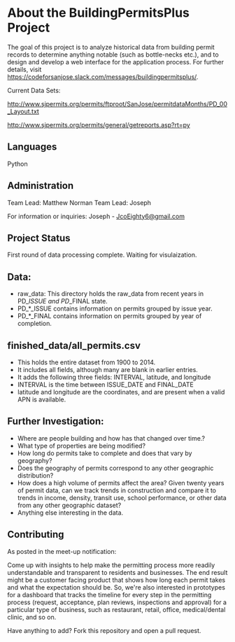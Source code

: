 # About the BuildingPermitsPlus Project

The goal of this project is to analyze historical data from building permit records to determine anything notable (such as bottle-necks etc.), and to design and develop a web interface for the application process. For further details, visit https://codeforsanjose.slack.com/messages/buildingpermitsplus/.

Current Data Sets:

  http://www.sjpermits.org/permits/ftproot/SanJose/permitdataMonths/PD_00_Layout.txt
  
  http://www.sjpermits.org/permits/general/getreports.asp?rt=py
  
## Languages

Python

## Administration

Team Lead: Matthew Norman
Team Lead: Joseph

For information or inquiries: Joseph - JcoEighty6@gmail.com

## Project Status

First round of data processing complete. Waiting for visulaization.

## Data:

 * raw_data: This directory holds the raw_data from recent years in PD_*_ISSUE and PD_*_FINAL state.
 * PD_*_ISSUE contains information on permits grouped by issue year.
 * PD_*_FINAL contains information on permits grouped by year of completion.

## finished_data/all_permits.csv
 * This holds the entire dataset from 1900 to 2014.
 * It includes all fields, although many are blank in earlier entries.
 * It adds the following three fields: INTERVAL, latitude, and longitude
 * INTERVAL is the time between ISSUE_DATE and FINAL_DATE
 * latitude and longitude are the coordinates, and are present when a valid APN is available.
 
## Further Investigation:
 * Where are people building and how has that changed over time.?
 * What type of properties are being modified?
 * How long do permits take to complete and does that vary by geography?
 * Does the geography of permits correspond to any other geographic distribution?
 * How does a high volume of permits affect the area? Given twenty years of permit data, can we track trends in construction and compare it to trends in income, density, transit use, school performance, or other data from any other geographic dataset?
 * Anything else interesting in the data.


## Contributing

As posted in the meet-up notification:

Come up with insights to help make the permitting process more readily understandable and transparent to residents and businesses. The end result might be a customer facing product that shows how long each permit takes and what the expectation should be. So, we're also interested in prototypes for a dashboard that tracks the timeline for every step in the permitting process (request, acceptance, plan reviews, inspections and approval) for a particular type of business, such as restaurant, retail, office, medical/dental clinic, and so on.

Have anything to add? Fork this repository and open a pull request.
